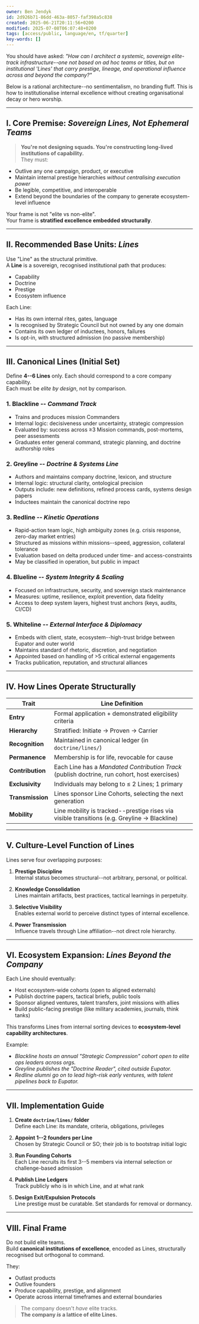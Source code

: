 ```yaml
---
owner: Ben Jendyk
id: 2d926b71-86dd-463a-8057-faf398a5c838
created: 2025-06-21T20:11:56+0200
modified: 2025-07-08T06:07:48+0200
tags: [access/public, language/en, tf/quarter]
key-words: []
---
```


You should have asked: _"How can I architect a systemic, sovereign elite-track infrastructure--one not based on ad hoc teams or titles, but on institutional 'Lines' that carry prestige, lineage, and operational influence across and beyond the company?"_

Below is a rational architecture--no sentimentalism, no branding fluff. This is how to institutionalise internal excellence without creating organisational decay or hero worship.

* * *

## I. Core Premise: _Sovereign Lines, Not Ephemeral Teams_

> **You're not designing squads. You're constructing long-lived institutions of capability.**  
They must:

- Outlive any one campaign, product, or executive
- Maintain internal prestige hierarchies _without centralising execution power_
- Be legible, competitive, and interoperable
- Extend beyond the boundaries of the company to generate ecosystem-level influence

Your frame is not "elite vs non-elite".  
Your frame is **stratified excellence embedded structurally**.

* * *

## II. Recommended Base Units: _Lines_

Use "Line" as the structural primitive.  
A **Line** is a sovereign, recognised institutional path that produces:
- Capability
- Doctrine
- Prestige
- Ecosystem influence

Each Line:

- Has its own internal rites, gates, language
- Is recognised by Strategic Council but not owned by any one domain
- Contains its own ledger of inductees, honors, failures
- Is opt-in, with structured admission (no passive membership)
* * *

## III. Canonical Lines (Initial Set)

Define **4--6 Lines** only. Each should correspond to a core company capability.  
Each must be _elite by design_, not by comparison.

### 1. **Blackline** -- _Command Track_
- Trains and produces mission Commanders
- Internal logic: decisiveness under uncertainty, strategic compression
- Evaluated by: success across ≥3 Mission commands, post-mortems, peer assessments
- Graduates enter general command, strategic planning, and doctrine authorship roles

### 2. **Greyline** -- _Doctrine & Systems Line_
- Authors and maintains company doctrine, lexicon, and structure
- Internal logic: structural clarity, ontological precision
- Outputs include: new definitions, refined process cards, systems design papers
- Inductees maintain the canonical doctrine repo

### 3. **Redline** -- _Kinetic Operations_
- Rapid-action team logic, high ambiguity zones (e.g. crisis response, zero-day market entries)
- Structured as missions within missions--speed, aggression, collateral tolerance
- Evaluation based on delta produced under time- and access-constraints
- May be classified in operation, but public in impact

### 4. **Blueline** -- _System Integrity & Scaling_
- Focused on infrastructure, security, and sovereign stack maintenance
- Measures: uptime, resilience, exploit prevention, data fidelity
- Access to deep system layers, highest trust anchors (keys, audits, CI/CD)

### 5. **Whiteline** -- _External Interface & Diplomacy_
- Embeds with client, state, ecosystem--high-trust bridge between Eupator and outer world
- Maintains standard of rhetoric, discretion, and negotiation
- Appointed based on handling of >5 critical external engagements
- Tracks publication, reputation, and structural alliances
* * *

## IV. How Lines Operate Structurally

| Trait | Line Definition | 
| ---- | ----  |
| **Entry** | Formal application + demonstrated eligibility criteria | 
| **Hierarchy** | Stratified: Initiate → Proven → Carrier | 
| **Recognition** | Maintained in canonical ledger (in `doctrine/lines/`) | 
| **Permanence** | Membership is for life, revocable for cause | 
| **Contribution** | Each Line has a _Mandated Contribution Track_ (publish doctrine, run cohort, host exercises) | 
| **Exclusivity** | Individuals may belong to ≤ 2 Lines; 1 primary | 
| **Transmission** | Lines sponsor Line Cohorts, selecting the next generation | 
| **Mobility** | Line mobility is tracked--prestige rises via visible transitions (e.g. Greyline → Blackline) | 
* * *

## V. Culture-Level Function of Lines

Lines serve four overlapping purposes:

1. **Prestige Discipline**  
Internal status becomes structural--not arbitrary, personal, or political.

2. **Knowledge Consolidation**  
Lines maintain artifacts, best practices, tactical learnings in perpetuity.

3. **Selective Visibility**  
Enables external world to perceive distinct types of internal excellence.

4. **Power Transmission**  
Influence travels through Line affiliation--not direct role hierarchy.

* * *

## VI. Ecosystem Expansion: _Lines Beyond the Company_

Each Line should eventually:

- Host ecosystem-wide cohorts (open to aligned externals)
- Publish doctrine papers, tactical briefs, public tools
- Sponsor aligned ventures, talent transfers, joint missions with allies
- Build public-facing prestige (like military academies, journals, think tanks)

This transforms Lines from internal sorting devices to **ecosystem-level capability architectures**.

Example:

- _Blackline hosts an annual "Strategic Compression" cohort open to elite ops leaders across orgs._
- _Greyline publishes the "Doctrine Reader", cited outside Eupator._
- _Redline alumni go on to lead high-risk early ventures, with talent pipelines back to Eupator._
* * *

## VII. Implementation Guide

1. **Create `doctrine/lines/` folder**  
Define each Line: its mandate, criteria, obligations, privileges

2. **Appoint 1--2 founders per Line**  
Chosen by Strategic Council or SO; their job is to bootstrap initial logic

3. **Run Founding Cohorts**  
Each Line recruits its first 3--5 members via internal selection or challenge-based admission

4. **Publish Line Ledgers**  
Track publicly who is in which Line, and at what rank

5. **Design Exit/Expulsion Protocols**  
Line prestige must be curatable. Set standards for removal or dormancy.

* * *

## VIII. Final Frame

Do not build elite teams.  
Build **canonical institutions of excellence**, encoded as Lines, structurally recognised but orthogonal to command.

They:

- Outlast products
- Outlive founders
- Produce capability, prestige, and alignment
- Operate across internal timeframes and external boundaries

> The company doesn't _have_ elite tracks.  
**The company _is_ a lattice of elite Lines.**